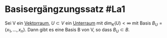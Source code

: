 # Basisergängzungssatz #La1 
Sei V ein [Vektorraum](Vektorraum.md), $U\subset V$ ein [Unterraum](Unterraum.md) mit $\dim_K(U)<\infty$ mit Basis $B_U=\{x_1,\dots,x_n\}$. Dann gibt es eine Basis B von V, so dass $B_U\subset B$. 